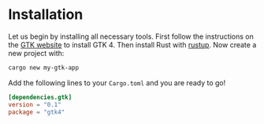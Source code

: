# Installation

Let us begin by installing all necessary tools.
First follow the instructions on the [GTK website](https://www.gtk.org/docs/installations/) to install GTK 4.
Then install Rust with [rustup](https://rustup.rs/).
Now create a new project with:
```bash
cargo new my-gtk-app
```

Add the following lines to your `Cargo.toml` and you are ready to go!
```toml
[dependencies.gtk]
version = "0.1"
package = "gtk4"
```
